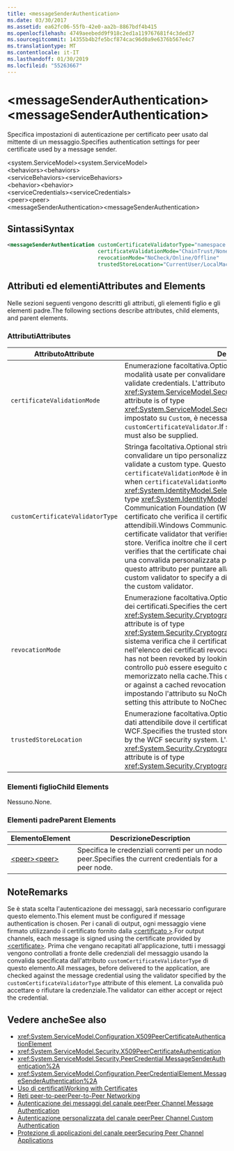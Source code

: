 ```yaml
---
title: <messageSenderAuthentication>
ms.date: 03/30/2017
ms.assetid: ea62fc06-55fb-42e0-aa2b-8867bdf4b415
ms.openlocfilehash: 4749aeebedd9f918c2ed1a119767681f4c3ded37
ms.sourcegitcommit: 14355b4b2fe5bcf874cac96d0a9e6376b567e4c7
ms.translationtype: MT
ms.contentlocale: it-IT
ms.lasthandoff: 01/30/2019
ms.locfileid: "55263667"
---
```

# <a name="messagesenderauthentication"></a><span data-ttu-id="4e1a9-101">\<messageSenderAuthentication></span><span class="sxs-lookup"><span data-stu-id="4e1a9-101">\<messageSenderAuthentication></span></span>
<span data-ttu-id="4e1a9-102">Specifica impostazioni di autenticazione per certificato peer usato dal mittente di un messaggio.</span><span class="sxs-lookup"><span data-stu-id="4e1a9-102">Specifies authentication settings for peer certificate used by a message sender.</span></span>  
  
 <span data-ttu-id="4e1a9-103">\<system.ServiceModel></span><span class="sxs-lookup"><span data-stu-id="4e1a9-103">\<system.ServiceModel></span></span>  
<span data-ttu-id="4e1a9-104">\<behaviors></span><span class="sxs-lookup"><span data-stu-id="4e1a9-104">\<behaviors></span></span>  
<span data-ttu-id="4e1a9-105">\<serviceBehaviors></span><span class="sxs-lookup"><span data-stu-id="4e1a9-105">\<serviceBehaviors></span></span>  
<span data-ttu-id="4e1a9-106">\<behavior></span><span class="sxs-lookup"><span data-stu-id="4e1a9-106">\<behavior></span></span>  
<span data-ttu-id="4e1a9-107">\<serviceCredentials></span><span class="sxs-lookup"><span data-stu-id="4e1a9-107">\<serviceCredentials></span></span>  
<span data-ttu-id="4e1a9-108">\<peer></span><span class="sxs-lookup"><span data-stu-id="4e1a9-108">\<peer></span></span>  
<span data-ttu-id="4e1a9-109">\<messageSenderAuthentication></span><span class="sxs-lookup"><span data-stu-id="4e1a9-109">\<messageSenderAuthentication></span></span>  
  
## <a name="syntax"></a><span data-ttu-id="4e1a9-110">Sintassi</span><span class="sxs-lookup"><span data-stu-id="4e1a9-110">Syntax</span></span>  
  
```xml  
<messageSenderAuthentication customCertificateValidatorType="namespace.typeName, [,AssemblyName] [,Version=version number] [,Culture=culture] [,PublicKeyToken=token]"
                             certificateValidationMode="ChainTrust/None/PeerTrust/PeerOrChainTrust/Custom"
                             revocationMode="NoCheck/Online/Offline"
                             trustedStoreLocation="CurrentUser/LocalMachine" />
```  
  
## <a name="attributes-and-elements"></a><span data-ttu-id="4e1a9-111">Attributi ed elementi</span><span class="sxs-lookup"><span data-stu-id="4e1a9-111">Attributes and Elements</span></span>  
 <span data-ttu-id="4e1a9-112">Nelle sezioni seguenti vengono descritti gli attributi, gli elementi figlio e gli elementi padre.</span><span class="sxs-lookup"><span data-stu-id="4e1a9-112">The following sections describe attributes, child elements, and parent elements.</span></span>  
  
### <a name="attributes"></a><span data-ttu-id="4e1a9-113">Attributi</span><span class="sxs-lookup"><span data-stu-id="4e1a9-113">Attributes</span></span>  
  
|<span data-ttu-id="4e1a9-114">Attributo</span><span class="sxs-lookup"><span data-stu-id="4e1a9-114">Attribute</span></span>|<span data-ttu-id="4e1a9-115">Descrizione</span><span class="sxs-lookup"><span data-stu-id="4e1a9-115">Description</span></span>|  
|---------------|-----------------|  
|`certificateValidationMode`|<span data-ttu-id="4e1a9-116">Enumerazione facoltativa.</span><span class="sxs-lookup"><span data-stu-id="4e1a9-116">Optional enumeration.</span></span> <span data-ttu-id="4e1a9-117">Specifica una delle cinque modalità usate per convalidare credenziali.</span><span class="sxs-lookup"><span data-stu-id="4e1a9-117">Specifies one of five modes used to validate credentials.</span></span> <span data-ttu-id="4e1a9-118">L'attributo è di tipo <xref:System.ServiceModel.Security.X509CertificateValidationMode>.</span><span class="sxs-lookup"><span data-stu-id="4e1a9-118">This attribute is of type <xref:System.ServiceModel.Security.X509CertificateValidationMode>.</span></span> <span data-ttu-id="4e1a9-119">Se impostato su `Custom`, è necessario fornire anche un `customCertificateValidator`.</span><span class="sxs-lookup"><span data-stu-id="4e1a9-119">If set to `Custom`, then a `customCertificateValidator` must also be supplied.</span></span>|  
|`customCertificateValidatorType`|<span data-ttu-id="4e1a9-120">Stringa facoltativa.</span><span class="sxs-lookup"><span data-stu-id="4e1a9-120">Optional string.</span></span> <span data-ttu-id="4e1a9-121">Specifica un tipo e un assembly usati per convalidare un tipo personalizzato.</span><span class="sxs-lookup"><span data-stu-id="4e1a9-121">Specifies a type and assembly used to validate a custom type.</span></span> <span data-ttu-id="4e1a9-122">Questo attributo deve essere impostato quando `certificateValidationMode` è impostato su `Custom`.</span><span class="sxs-lookup"><span data-stu-id="4e1a9-122">This attribute must be set when `certificateValidationMode` is set to `Custom`.</span></span> <span data-ttu-id="4e1a9-123">L'attributo è di tipo <xref:System.IdentityModel.Selectors.X509CertificateValidator>.</span><span class="sxs-lookup"><span data-stu-id="4e1a9-123">This attribute is of type <xref:System.IdentityModel.Selectors.X509CertificateValidator>.</span></span> <span data-ttu-id="4e1a9-124">Windows Communication Foundation (WCF) offre un peer predefinito validator del certificato che verifica il certificato peer a fronte dell'archivio persone attendibili.</span><span class="sxs-lookup"><span data-stu-id="4e1a9-124">Windows Communication Foundation (WCF) provides a default peer certificate validator that verifies the peer certificate against the trusted people store.</span></span> <span data-ttu-id="4e1a9-125">Verifica inoltre che il certificato sia concatenato a una radice valida.</span><span class="sxs-lookup"><span data-stu-id="4e1a9-125">It also verifies that the certificate chains up to a valid root.</span></span> <span data-ttu-id="4e1a9-126">È possibile implementare una convalida personalizzata per specificare un comportamento diverso e usare questo attributo per puntare alla convalida personalizzata.</span><span class="sxs-lookup"><span data-stu-id="4e1a9-126">You can implement a custom validator to specify a different behavior and use this attribute to point to the custom validator.</span></span>|  
|`revocationMode`|<span data-ttu-id="4e1a9-127">Enumerazione facoltativa.</span><span class="sxs-lookup"><span data-stu-id="4e1a9-127">Optional enumeration.</span></span> <span data-ttu-id="4e1a9-128">Specifica la modalità di revoca dei certificati.</span><span class="sxs-lookup"><span data-stu-id="4e1a9-128">Specifies the certificate revocation mode.</span></span> <span data-ttu-id="4e1a9-129">L'attributo è di tipo <xref:System.Security.Cryptography.X509Certificates.X509RevocationMode>.</span><span class="sxs-lookup"><span data-stu-id="4e1a9-129">This attribute is of type <xref:System.Security.Cryptography.X509Certificates.X509RevocationMode>.</span></span> <span data-ttu-id="4e1a9-130">Il sistema verifica che il certificato peer non sia stato revocato cercandolo nell'elenco dei certificati revocati.</span><span class="sxs-lookup"><span data-stu-id="4e1a9-130">The system verifies that the peer certificate has not been revoked by looking it up in the revoked certificate list.</span></span> <span data-ttu-id="4e1a9-131">Questo controllo può essere eseguito controllando in linea o in un elenco di revoche memorizzato nella cache.</span><span class="sxs-lookup"><span data-stu-id="4e1a9-131">This check can be performed either by checking online or against a cached revocation list.</span></span> <span data-ttu-id="4e1a9-132">È possibile disattivare il controllo di revoca impostando l'attributo su NoCheck.</span><span class="sxs-lookup"><span data-stu-id="4e1a9-132">Revocation checking can be turned off by setting this attribute to NoCheck.</span></span>|  
|`trustedStoreLocation`|<span data-ttu-id="4e1a9-133">Enumerazione facoltativa.</span><span class="sxs-lookup"><span data-stu-id="4e1a9-133">Optional enumeration.</span></span> <span data-ttu-id="4e1a9-134">Specifica il percorso di archivio dati attendibile dove il certificato peer viene convalidato dal sistema di sicurezza WCF.</span><span class="sxs-lookup"><span data-stu-id="4e1a9-134">Specifies the trusted store location where the peer certificate is validated by the WCF security system.</span></span> <span data-ttu-id="4e1a9-135">L'attributo è di tipo <xref:System.Security.Cryptography.X509Certificates.StoreLocation>.</span><span class="sxs-lookup"><span data-stu-id="4e1a9-135">This attribute is of type <xref:System.Security.Cryptography.X509Certificates.StoreLocation>.</span></span>|  
  
### <a name="child-elements"></a><span data-ttu-id="4e1a9-136">Elementi figlio</span><span class="sxs-lookup"><span data-stu-id="4e1a9-136">Child Elements</span></span>  
 <span data-ttu-id="4e1a9-137">Nessuno.</span><span class="sxs-lookup"><span data-stu-id="4e1a9-137">None.</span></span>  
  
### <a name="parent-elements"></a><span data-ttu-id="4e1a9-138">Elementi padre</span><span class="sxs-lookup"><span data-stu-id="4e1a9-138">Parent Elements</span></span>  
  
|<span data-ttu-id="4e1a9-139">Elemento</span><span class="sxs-lookup"><span data-stu-id="4e1a9-139">Element</span></span>|<span data-ttu-id="4e1a9-140">Descrizione</span><span class="sxs-lookup"><span data-stu-id="4e1a9-140">Description</span></span>|  
|-------------|-----------------|  
|[<span data-ttu-id="4e1a9-141">\<peer></span><span class="sxs-lookup"><span data-stu-id="4e1a9-141">\<peer></span></span>](../../../../../docs/framework/configure-apps/file-schema/wcf/peer-of-servicecredentials.md)|<span data-ttu-id="4e1a9-142">Specifica le credenziali correnti per un nodo peer.</span><span class="sxs-lookup"><span data-stu-id="4e1a9-142">Specifies the current credentials for a peer node.</span></span>|  
  
## <a name="remarks"></a><span data-ttu-id="4e1a9-143">Note</span><span class="sxs-lookup"><span data-stu-id="4e1a9-143">Remarks</span></span>  
 <span data-ttu-id="4e1a9-144">Se è stata scelta l'autenticazione dei messaggi, sarà necessario configurare questo elemento.</span><span class="sxs-lookup"><span data-stu-id="4e1a9-144">This element must be configured if message authentication is chosen.</span></span> <span data-ttu-id="4e1a9-145">Per i canali di output, ogni messaggio viene firmato utilizzando il certificato fornito dalla [ \<certificato >](../../../../../docs/framework/configure-apps/file-schema/wcf/certificate-element.md).</span><span class="sxs-lookup"><span data-stu-id="4e1a9-145">For output channels, each message is signed using the certificate provided by [\<certificate>](../../../../../docs/framework/configure-apps/file-schema/wcf/certificate-element.md).</span></span> <span data-ttu-id="4e1a9-146">Prima che vengano recapitati all'applicazione, tutti i messaggi vengono controllati a fronte delle credenziali del messaggio usando la convalida specificata dall'attributo `customCertificateValidatorType` di questo elemento.</span><span class="sxs-lookup"><span data-stu-id="4e1a9-146">All messages, before delivered to the application, are checked against the message credential using the validator specified by the `customCertificateValidatorType` attribute of this element.</span></span> <span data-ttu-id="4e1a9-147">La convalida può accettare o rifiutare la credenziale.</span><span class="sxs-lookup"><span data-stu-id="4e1a9-147">The validator can either accept or reject the credential.</span></span>  
  
## <a name="see-also"></a><span data-ttu-id="4e1a9-148">Vedere anche</span><span class="sxs-lookup"><span data-stu-id="4e1a9-148">See also</span></span>
- <xref:System.ServiceModel.Configuration.X509PeerCertificateAuthenticationElement>
- <xref:System.ServiceModel.Security.X509PeerCertificateAuthentication>
- <xref:System.ServiceModel.Security.PeerCredential.MessageSenderAuthentication%2A>
- <xref:System.ServiceModel.Configuration.PeerCredentialElement.MessageSenderAuthentication%2A>
- [<span data-ttu-id="4e1a9-149">Uso di certificati</span><span class="sxs-lookup"><span data-stu-id="4e1a9-149">Working with Certificates</span></span>](../../../../../docs/framework/wcf/feature-details/working-with-certificates.md)
- [<span data-ttu-id="4e1a9-150">Reti peer-to-peer</span><span class="sxs-lookup"><span data-stu-id="4e1a9-150">Peer-to-Peer Networking</span></span>](../../../../../docs/framework/wcf/feature-details/peer-to-peer-networking.md)
- [<span data-ttu-id="4e1a9-151">Autenticazione dei messaggi del canale peer</span><span class="sxs-lookup"><span data-stu-id="4e1a9-151">Peer Channel Message Authentication</span></span>](https://msdn.microsoft.com/library/80e73386-514e-4c30-9e4a-b9ca8c173a95)
- [<span data-ttu-id="4e1a9-152">Autenticazione personalizzata del canale peer</span><span class="sxs-lookup"><span data-stu-id="4e1a9-152">Peer Channel Custom Authentication</span></span>](https://msdn.microsoft.com/library/4aa8a82e-41a8-48e2-8621-7e1cbabdca7c)
- [<span data-ttu-id="4e1a9-153">Protezione di applicazioni del canale peer</span><span class="sxs-lookup"><span data-stu-id="4e1a9-153">Securing Peer Channel Applications</span></span>](../../../../../docs/framework/wcf/feature-details/securing-peer-channel-applications.md)
